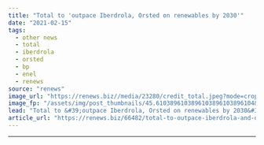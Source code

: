 ```yaml
---
title: "Total to 'outpace Iberdrola, Orsted on renewables by 2030'"
date: "2021-02-15"
tags: 
  - other news
  - total
  - iberdrola
  - orsted
  - bp
  - enel
  - renews
source: "renews"
image_url: "https://renews.biz//media/23280/credit_total.jpeg?mode=crop&width=770&heightratio=0.6103896103896103896103896104&slimmage=true"
image_fp: "/assets/img/post_thumbnails/45.6103896103896103896103896104&slimmage=true"
lead: "Total to &#39;outpace Iberdrola, Orsted on renewables by 2030&#39;"
article_url: "https://renews.biz/66482/total-to-outpace-iberdrola-and-orsted-on-renewables-by-2030/"
---
```


---
